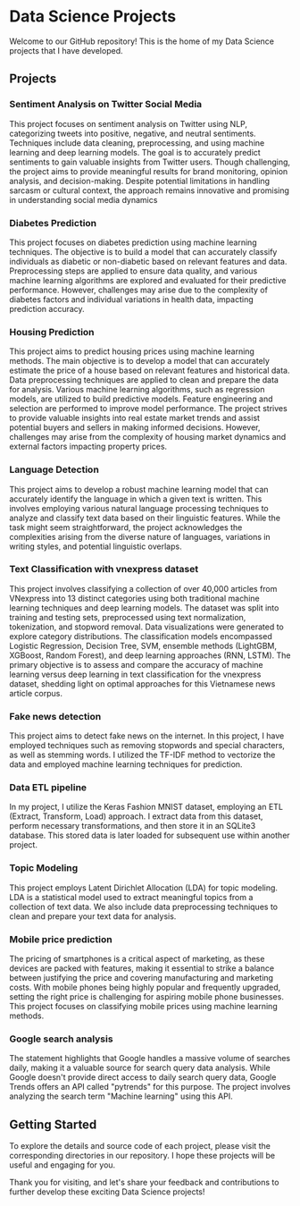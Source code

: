 # Data Science Projects

Welcome to our GitHub repository! This is the home of my Data Science projects that I have developed.

## Projects

### Sentiment Analysis on Twitter Social Media
This project focuses on sentiment analysis on Twitter using NLP, categorizing tweets into positive, negative, and neutral sentiments. Techniques include data cleaning, preprocessing, and using machine learning and deep learning models. The goal is to accurately predict sentiments to gain valuable insights from Twitter users. Though challenging, the project aims to provide meaningful results for brand monitoring, opinion analysis, and decision-making. Despite potential limitations in handling sarcasm or cultural context, the approach remains innovative and promising in understanding social media dynamics

### Diabetes Prediction 
This project focuses on diabetes prediction using machine learning techniques. The objective is to build a model that can accurately classify individuals as diabetic or non-diabetic based on relevant features and data. Preprocessing steps are applied to ensure data quality, and various machine learning algorithms are explored and evaluated for their predictive performance. However, challenges may arise due to the complexity of diabetes factors and individual variations in health data, impacting prediction accuracy.

### Housing Prediction
This project aims to predict housing prices using machine learning methods. The main objective is to develop a model that can accurately estimate the price of a house based on relevant features and historical data. Data preprocessing techniques are applied to clean and prepare the data for analysis. Various machine learning algorithms, such as regression models, are utilized to build predictive models. Feature engineering and selection are performed to improve model performance. The project strives to provide valuable insights into real estate market trends and assist potential buyers and sellers in making informed decisions. However, challenges may arise from the complexity of housing market dynamics and external factors impacting property prices.

### Language Detection
This project aims to develop a robust machine learning model that can accurately identify the language in which a given text is written. This involves employing various natural language processing techniques to analyze and classify text data based on their linguistic features. While the task might seem straightforward, the project acknowledges the complexities arising from the diverse nature of languages, variations in writing styles, and potential linguistic overlaps.

### Text Classification with vnexpress dataset

This project involves classifying a collection of over 40,000 articles from VNexpress into 13 distinct categories using both traditional machine learning techniques and deep learning models. The dataset was split into training and testing sets, preprocessed using text normalization, tokenization, and stopword removal. Data visualizations were generated to explore category distributions. The classification models encompassed Logistic Regression, Decision Tree, SVM, ensemble methods (LightGBM, XGBoost, Random Forest), and deep learning approaches (RNN, LSTM). The primary objective is to assess and compare the accuracy of machine learning versus deep learning in text classification for the vnexpress dataset, shedding light on optimal approaches for this Vietnamese news article corpus. 

### Fake news detection
This project aims to detect fake news on the internet. In this project, I have employed techniques such as removing stopwords and special characters, as well as stemming words. I utilized the TF-IDF method to vectorize the data and employed machine learning techniques for prediction.

### Data ETL pipeline
In my project, I utilize the Keras Fashion MNIST dataset, employing an ETL (Extract, Transform, Load) approach. I extract data from this dataset, perform necessary transformations, and then store it in an SQLite3 database. This stored data is later loaded for subsequent use within another project.

### Topic Modeling
This project employs Latent Dirichlet Allocation (LDA) for topic modeling. LDA is a statistical model used to extract meaningful topics from a collection of text data. We also include data preprocessing techniques to clean and prepare your text data for analysis.

### Mobile price prediction
The pricing of smartphones is a critical aspect of marketing, as these devices are packed with features, making it essential to strike a balance between justifying the price and covering manufacturing and marketing costs. With mobile phones being highly popular and frequently upgraded, setting the right price is challenging for aspiring mobile phone businesses. This project focuses on classifying mobile prices using machine learning methods. 

### Google search analysis
The statement highlights that Google handles a massive volume of searches daily, making it a valuable source for search query data analysis. While Google doesn't provide direct access to daily search query data, Google Trends offers an API called "pytrends" for this purpose. The project involves analyzing the search term "Machine learning" using this API.

## Getting Started

To explore the details and source code of each project, please visit the corresponding directories in our repository. I hope these projects will be useful and engaging for you.

Thank you for visiting, and let's share your feedback and contributions to further develop these exciting Data Science projects!

